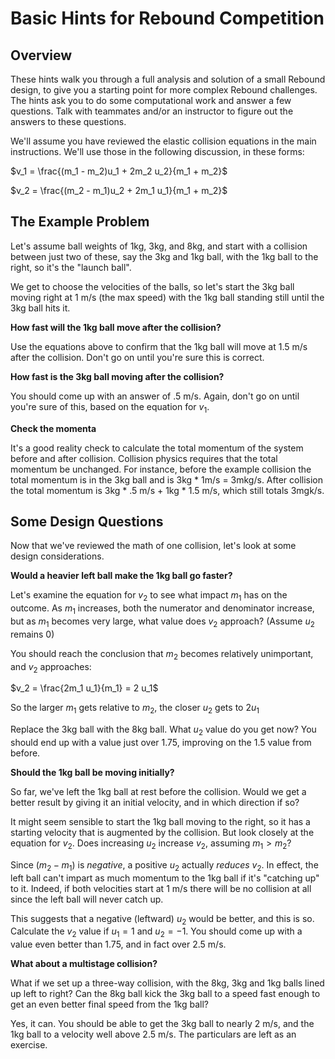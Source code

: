 # Basic Hints for Rebound Competition

## Overview
These hints walk you through a full analysis and solution of a small
Rebound design, to give you a starting point for more complex
Rebound challenges.  The hints ask you to do some computational work and 
answer a few questions.  Talk with teammates and/or an instructor to figure
out the answers to these questions.

We'll assume you have reviewed the elastic collision
equations in the main instructions.  We'll use those in the following discussion, in these forms:

$v_1 = \frac{(m_1 - m_2)u_1 + 2m_2 u_2}{m_1 + m_2}$

$v_2 = \frac{(m_2 - m_1)u_2 + 2m_1 u_1}{m_1 + m_2}$


## The Example Problem
Let's assume ball weights of 1kg, 3kg, and 8kg, and start with a collision
between just two of these, say the 3kg and 1kg ball, with the 1kg ball to the
right, so it's the "launch ball".  

We get to choose the velocities of the balls,
so let's start the 3kg ball moving right at 1 m/s (the max speed) with the 1kg
ball standing still until the 3kg ball hits it.

**How fast will the 1kg ball move after the collision?**

Use the equations above to confirm that the 1kg ball will move at 1.5 m/s after
the collision.  Don't go on until you're sure this is correct.

**How fast is the 3kg ball moving after the collision?**

You should come up with an answer of .5 m/s.  Again, don't go on until you're
sure of this, based on the equation for $v_1$.

**Check the momenta**

It's a good reality check to calculate the total momentum of the
system before and after collision.  Collision
physics requires that the total momentum be unchanged.  For instance, before the example collision the total momentum is in the 3kg ball and is 3kg * 1m/s = 3mkg/s.  After collision the total momentum is 3kg * .5 m/s + 1kg * 1.5 m/s, which still totals 3mgk/s.  

## Some Design Questions
Now that we've reviewed the math of one collision, let's look at some design
considerations.

**Would a heavier left ball make the 1kg ball go faster?**

Let's examine the equation for $v_2$ to see what impact $m_1$ has on the outcome.  As $m_1$ increases, both the
numerator and denominator increase, but as $m_1$ becomes very large, what value
does $v_2$ approach?  (Assume $u_2$ remains 0)

You should reach the conclusion that $m_2$ becomes relatively unimportant, and
$v_2$ approaches:

$v_2 = \frac{2m_1 u_1}{m_1} = 2 u_1$ 

So the larger $m_1$ gets relative to $m_2$, the closer $u_2$ gets to $2 u_1$

Replace the 3kg ball with the 8kg ball.  What $u_2$ value do you get now?  You
should end up with a value just over 1.75, improving on the 1.5 value from before.

**Should the 1kg ball be moving initially?**

So far, we've left the 1kg ball at rest before the collision.  Would we get
a better result by giving it an initial velocity, and in which
direction if so?

It might seem sensible to start the 1kg ball moving to the right, so
it has a starting velocity that is augmented by the collision.  But look closely
at the equation for $v_2$.  Does increasing $u_2$ increase $v_2$, assuming $m_1 > m_2$?

Since $(m_2 - m_1)$ is *negative*, a positive $u_2$ actually *reduces* $v_2$.  In effect, the left ball can't impart as much momentum to the 1kg ball if it's
"catching up" to it.  Indeed, if both velocities start at 1 m/s there will be no
collision at all since the left ball will never catch up.

This suggests that a negative (leftward) $u_2$ would be better, and this is so.  Calculate the $v_2$ value if $u_1 = 1$ and $u_2 = -1$.  You should come up with a value even better than 1.75, and in fact over 2.5 m/s.

**What about a multistage collision?**

What if we set up a three-way collision, with the 8kg, 3kg and 1kg balls lined up left to right?  Can the 8kg ball kick the 3kg ball to 
a speed fast enough to get an even better final speed from the 1kg ball?  

Yes, it can.  You should be able to get the 3kg ball to nearly 2 m/s, and the 1kg ball to a velocity well above 2.5 m/s.  The particulars are left as an exercise.